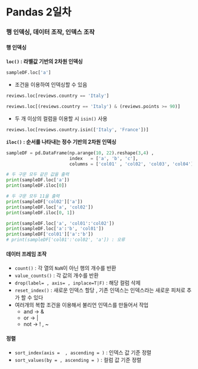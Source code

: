 # Pandas 2일차

### 행 인덱싱, 데이터 조작, 인덱스 조작

#### 행 인덱싱

**`loc()` : 라벨값 기반의 2차원 인덱싱**

```py
sampleDF.loc['a']
```

- 조건을 이용하여 인덱싱할 수 있음

```python
reviews.loc[reviews.country == 'Italy']
```

```python
reviews.loc[(reviews.country == 'Italy') & (reviews.points >= 90)]
```

- 두 개 이상의 컬럼을 이용할 시 `isin()` 사용

```python
reviews.loc[reviews.country.isin(['Italy', 'France'])]
```

**`iloc()` : 순서를 나타내는 정수 기반의 2차원 인덱싱**

```python
sampleDF = pd.DataFrame(np.arange(10, 22).reshape(3,4) , 
                        index   = ['a', 'b', 'c'],
                        columns = ['col01' , 'col02', 'col03', 'col04'] )
```

```python
# 두 구문 모두 같은 값을 출력
print(sampleDF.loc['a'])
print(sampleDF.iloc[0])
```

```python
# 두 구문 모두 11을 출력
print(sampleDF['col02']['a'])
print(sampleDF.loc['a', 'col02'])
print(sampleDF.iloc[0, 1])
```

```python
print(sampleDF.loc['a', 'col01':'col02'])
print(sampleDF.loc['a':'b', 'col01'])
print(sampleDF['col01']['a':'b'])
# print(sampleDF['col01':'col02', 'a']) : 오류
```

#### 데이터 프레임 조작

- `count()` : 각 열의 `NaN`이 아닌 행의 개수를 반환
- `value_counts()` : 각 값의 개수를 반환
- `drop(label= , axis= , inplace=T|F)` : 해당 컬럼 삭제
- `reset_index()` : 새로운 인덱스 할당 , 기존 인덱스는 인덱스라는 새로운 피처로 추가 할 수 있다
- 여러개의 복합 조건을 이용해서 불리언 인덱스를 만들어서 작업
  - and -> &
  - or -> |
  - not -> ! , ~

#### 정렬

- `sort_index(axis =  , ascending = )` : 인덱스 값 기준 정렬
- `sort_values(by = , ascending = )` : 컬럼 값 기준 정렬

